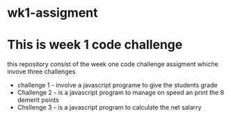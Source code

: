 # wk1-assigment
# This is week 1 code challenge 
this repository consist of the week one code challenge assigment whiche invove three challenges
* challenge 1 - involve  a javascript programe to give the students grade
* Challenge 2 - is a javascript program to manage on speed an print the 8 demerit points 
* Chsllenge 3 - is a javascript program to calculate the net salarry